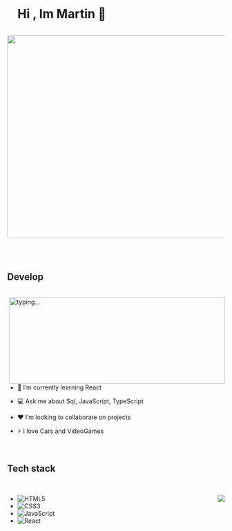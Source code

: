 <!--horizontal divider(gradiant)-->


<!--h1 without bottom border-->
<div id="user-content-toc">
  <ul>
    <summary><h1 style="display: inline-block">Hi , Im Martin 👋 </h1></summary>
  </ul>
</div>


<div align="center">
  <img width=1100 height=470 src="https://i.pinimg.com/originals/15/e7/e3/15e7e300166c962d3b8a22f60b5cac9e.gif"
       alt="snake" /></a>
</div>


<br><br>

## Develop 

<br>
<img height=200 width=500 align="right" src="https://i.pinimg.com/originals/0b/5c/c0/0b5cc024841accd9a31a7b2daeb0e57b.gif" alt="typing..." />

- 🌱 I’m currently learning React

- 💻 Ask me about Sql, JavaScript, TypeScript

- ❤️ I’m looking to collaborate on projects

- ⚡ I love Cars and VideoGames



<br>

## Tech stack

<br>

<p><img
      src="https://github-readme-stats.vercel.app/api?username=Zamxsu&show_icons=true&theme=graywhite"
     align="right"
    ></p>
    
 - ![HTML5](https://img.shields.io/badge/html5-%23E34F26.svg?style=for-the-badge&logo=html5&logoColor=white) 
 - ![CSS3](https://img.shields.io/badge/css3-%231572B6.svg?style=for-the-badge&logo=css3&logoColor=white)  
 - ![JavaScript](https://img.shields.io/badge/javascript-%23323330.svg?style=for-the-badge&logo=javascript&logoColor=%23F7DF1E) 
 - ![React](https://img.shields.io/badge/react-%2320232a.svg?style=for-the-badge&logo=react&logoColor=%2361DAFB) 









